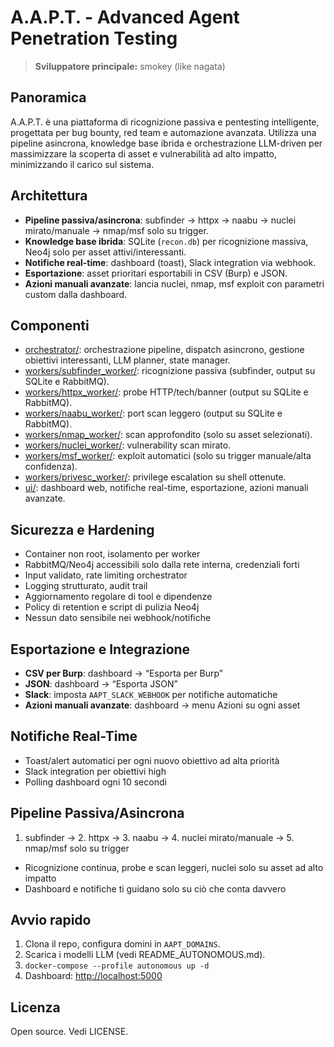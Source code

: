 # A.A.P.T. - Advanced Agent Penetration Testing

> **Sviluppatore principale:** smokey (like nagata)

## Panoramica
A.A.P.T. è una piattaforma di ricognizione passiva e pentesting intelligente, progettata per bug bounty, red team e automazione avanzata. Utilizza una pipeline asincrona, knowledge base ibrida e orchestrazione LLM-driven per massimizzare la scoperta di asset e vulnerabilità ad alto impatto, minimizzando il carico sul sistema.

## Architettura
- **Pipeline passiva/asincrona**: subfinder → httpx → naabu → nuclei mirato/manuale → nmap/msf solo su trigger.
- **Knowledge base ibrida**: SQLite (`recon.db`) per ricognizione massiva, Neo4j solo per asset attivi/interessanti.
- **Notifiche real-time**: dashboard (toast), Slack integration via webhook.
- **Esportazione**: asset prioritari esportabili in CSV (Burp) e JSON.
- **Azioni manuali avanzate**: lancia nuclei, nmap, msf exploit con parametri custom dalla dashboard.

## Componenti
- [orchestrator/](./orchestrator/): orchestrazione pipeline, dispatch asincrono, gestione obiettivi interessanti, LLM planner, state manager.
- [workers/subfinder_worker/](./workers/subfinder_worker/): ricognizione passiva (subfinder, output su SQLite e RabbitMQ).
- [workers/httpx_worker/](./workers/httpx_worker/): probe HTTP/tech/banner (output su SQLite e RabbitMQ).
- [workers/naabu_worker/](./workers/naabu_worker/): port scan leggero (output su SQLite e RabbitMQ).
- [workers/nmap_worker/](./workers/nmap_worker/): scan approfondito (solo su asset selezionati).
- [workers/nuclei_worker/](./workers/nuclei_worker/): vulnerability scan mirato.
- [workers/msf_worker/](./workers/msf_worker/): exploit automatici (solo su trigger manuale/alta confidenza).
- [workers/privesc_worker/](./workers/privesc_worker/): privilege escalation su shell ottenute.
- [ui/](./ui/): dashboard web, notifiche real-time, esportazione, azioni manuali avanzate.

## Sicurezza e Hardening
- Container non root, isolamento per worker
- RabbitMQ/Neo4j accessibili solo dalla rete interna, credenziali forti
- Input validato, rate limiting orchestrator
- Logging strutturato, audit trail
- Aggiornamento regolare di tool e dipendenze
- Policy di retention e script di pulizia Neo4j
- Nessun dato sensibile nei webhook/notifiche

## Esportazione e Integrazione
- **CSV per Burp**: dashboard → “Esporta per Burp”
- **JSON**: dashboard → “Esporta JSON”
- **Slack**: imposta `AAPT_SLACK_WEBHOOK` per notifiche automatiche
- **Azioni manuali avanzate**: dashboard → menu Azioni su ogni asset

## Notifiche Real-Time
- Toast/alert automatici per ogni nuovo obiettivo ad alta priorità
- Slack integration per obiettivi high
- Polling dashboard ogni 10 secondi

## Pipeline Passiva/Asincrona
1. subfinder → 2. httpx → 3. naabu → 4. nuclei mirato/manuale → 5. nmap/msf solo su trigger
- Ricognizione continua, probe e scan leggeri, nuclei solo su asset ad alto impatto
- Dashboard e notifiche ti guidano solo su ciò che conta davvero

## Avvio rapido
1. Clona il repo, configura domini in `AAPT_DOMAINS`.
2. Scarica i modelli LLM (vedi README_AUTONOMOUS.md).
3. `docker-compose --profile autonomous up -d`
4. Dashboard: [http://localhost:5000](http://localhost:5000)

## Licenza
Open source. Vedi LICENSE. 